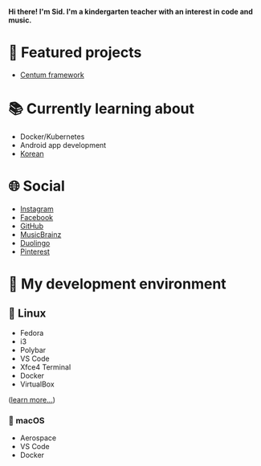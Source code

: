 **Hi there! I'm Sid. I'm a kindergarten teacher with an interest in code and music.**



# 🚀 Featured projects

- [Centum framework](https://github.com/SidRoberts/centum)



# 📚 Currently learning about

- Docker/Kubernetes
- Android app development
- [Korean](https://www.duolingo.com/profile/sidroberts)



# 🌐 Social

- [Instagram](https://instagram.com/sidbusan)
- [Facebook](https://facebook.com/sidroberts)
- [GitHub](https://github.com/sidroberts)
- [MusicBrainz](https://musicbrainz.org/user/sidroberts)
- [Duolingo](https://www.duolingo.com/profile/sidroberts)
- [Pinterest](https://pinterest.com/yeosufashionista)



# 🧰 My development environment

## 🐧 Linux

- Fedora
- i3
- Polybar
- VS Code
- Xfce4 Terminal
- Docker
- VirtualBox

([learn more...](https://github.com/SidRoberts/dotfiles/blob/main/setup.sh))

### 🍎 macOS

- Aerospace
- VS Code
- Docker

